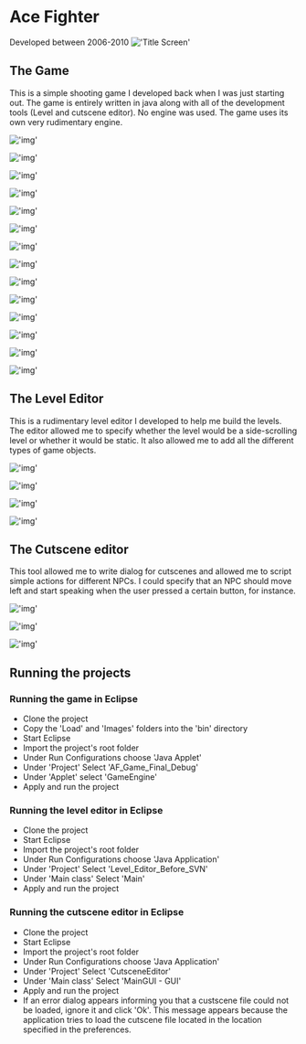 # Ace Fighter
Developed between 2006-2010
!['Title Screen'](https://github.com/cbraunsch-dev/AceFighter/blob/master/AF_Game_Final_Debug/Images/Screens/StartScreen.png)

## The Game

This is a simple shooting game I developed back when I was just starting out. The game is entirely written in java along with all of the development tools (Level and cutscene editor). No engine was used. The game uses its own very rudimentary engine.

!['img'](https://github.com/cbraunsch-dev/AceFighter/blob/master/Screenshots/af_1.png)

!['img'](https://github.com/cbraunsch-dev/AceFighter/blob/master/Screenshots/af_3.png)

!['img'](https://github.com/cbraunsch-dev/AceFighter/blob/master/Screenshots/af_4.png)

!['img'](https://github.com/cbraunsch-dev/AceFighter/blob/master/Screenshots/af_5.png)

!['img'](https://github.com/cbraunsch-dev/AceFighter/blob/master/Screenshots/af_gif_1.gif)

!['img'](https://github.com/cbraunsch-dev/AceFighter/blob/master/Screenshots/af_gif_2.gif)

!['img'](https://github.com/cbraunsch-dev/AceFighter/blob/master/Screenshots/af_gif_3.gif)

!['img'](https://github.com/cbraunsch-dev/AceFighter/blob/master/Screenshots/af_gif_4.gif)

!['img'](https://github.com/cbraunsch-dev/AceFighter/blob/master/Screenshots/af_gif_5.gif)

!['img'](https://github.com/cbraunsch-dev/AceFighter/blob/master/Screenshots/af_gif_6.gif)

!['img'](https://github.com/cbraunsch-dev/AceFighter/blob/master/Screenshots/af_gif_7.gif)

!['img'](https://github.com/cbraunsch-dev/AceFighter/blob/master/Screenshots/af_gif_8.gif)

!['img'](https://github.com/cbraunsch-dev/AceFighter/blob/master/Screenshots/af_gif_9.gif)

!['img'](https://github.com/cbraunsch-dev/AceFighter/blob/master/Screenshots/af_gif_10.gif)

## The Level Editor

This is a rudimentary level editor I developed to help me build the levels. The editor allowed me to specify whether the level would be a side-scrolling level or whether it would be static. It also allowed me to add all the different types of game objects.

!['img'](https://github.com/cbraunsch-dev/AceFighter/blob/master/Screenshots/level_editor1.png)

!['img'](https://github.com/cbraunsch-dev/AceFighter/blob/master/Screenshots/level_editor2.png)

!['img'](https://github.com/cbraunsch-dev/AceFighter/blob/master/Screenshots/level_editor3.png)

!['img'](https://github.com/cbraunsch-dev/AceFighter/blob/master/Screenshots/level_editor4.png)

## The Cutscene editor

This tool allowed me to write dialog for cutscenes and allowed me to script simple actions for different NPCs. I could specify that an NPC should move left and start speaking when the user pressed a certain button, for instance.

!['img'](https://github.com/cbraunsch-dev/AceFighter/blob/master/Screenshots/cutscene_editor1.png)

!['img'](https://github.com/cbraunsch-dev/AceFighter/blob/master/Screenshots/cutscene_editor2.png)

!['img'](https://github.com/cbraunsch-dev/AceFighter/blob/master/Screenshots/cutscene_editor3.png)

## Running the projects
### Running the game in Eclipse
* Clone the project
* Copy the 'Load' and 'Images' folders into the 'bin' directory
* Start Eclipse
* Import the project's root folder
* Under Run Configurations choose 'Java Applet'
* Under 'Project' Select 'AF_Game_Final_Debug'
* Under 'Applet' select 'GameEngine'
* Apply and run the project

### Running the level editor in Eclipse
* Clone the project
* Start Eclipse
* Import the project's root folder
* Under Run Configurations choose 'Java Application'
* Under 'Project' Select 'Level_Editor_Before_SVN'
* Under 'Main class' Select 'Main'
* Apply and run the project

### Running the cutscene editor in Eclipse
* Clone the project
* Start Eclipse
* Import the project's root folder
* Under Run Configurations choose 'Java Application'
* Under 'Project' Select 'CutsceneEditor'
* Under 'Main class' Select 'MainGUI - GUI'
* Apply and run the project
* If an error dialog appears informing you that a custscene file could not be loaded, ignore it and click 'Ok'. This message appears because the application tries to load the cutscene file located in the location specified in the preferences.
